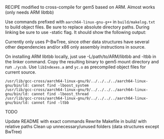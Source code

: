 RECIPE modified to cross-compile for gem5 based on ARM. Almost works (only needs ARM libtbb)

Use commands prefixed with `aarch64-linux-gnu-g++` in `build/makelog.txt` to build object files.
Be sure to replace absolute directory paths.
During linking be sure to use -static flag. It should show the following output:

Currently only uses P-BwTree, since other data structures have several other dependencies and/or
x86 only assembly instructions in source.

On installing ARM libtbb locally, just use -L/path/to/ARM/libtbb and -ltbb in the linker command. Copy 
the resulting binary to gem5 mount directory and run `./ycsb`. Use `libIndexes.a` and `yc.o` as precompiled 
object files for current source.

```
/usr/lib/gcc-cross/aarch64-linux-gnu/9/../../../../aarch64-linux-gnu/bin/ld: cannot find -lboost_system
/usr/lib/gcc-cross/aarch64-linux-gnu/9/../../../../aarch64-linux-gnu/bin/ld: cannot find -lboost_thread
/usr/lib/gcc-cross/aarch64-linux-gnu/9/../../../../aarch64-linux-gnu/bin/ld: cannot find -ltbb
```

TODO

Update README with exact commands
Rewrite Makefile in build/ with relative paths
Clean up unnecessary/unused folders (data structures except BwTree)